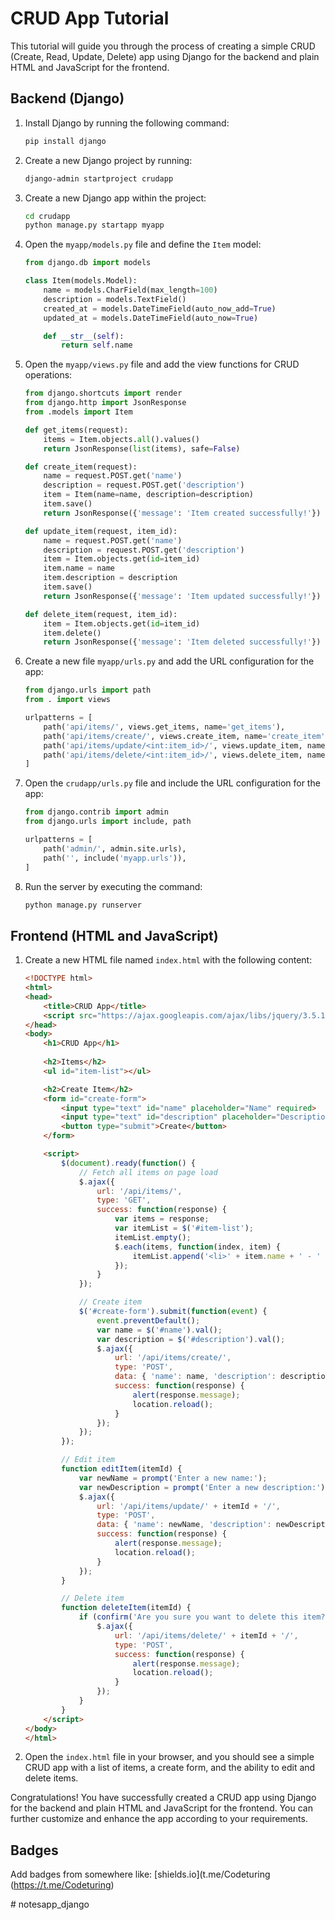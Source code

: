 # CRUD App Tutorial

This tutorial will guide you through the process of creating a simple CRUD (Create, Read, Update, Delete) app using Django for the backend and plain HTML and JavaScript for the frontend.

## Backend (Django)

1. Install Django by running the following command:
   ```bash
   pip install django
   ```

2. Create a new Django project by running:
   ```bash
   django-admin startproject crudapp
   ```

3. Create a new Django app within the project:
   ```bash
   cd crudapp
   python manage.py startapp myapp
   ```

4. Open the `myapp/models.py` file and define the `Item` model:
   ```python
   from django.db import models
   
   class Item(models.Model):
       name = models.CharField(max_length=100)
       description = models.TextField()
       created_at = models.DateTimeField(auto_now_add=True)
       updated_at = models.DateTimeField(auto_now=True)
   
       def __str__(self):
           return self.name
   ```

5. Open the `myapp/views.py` file and add the view functions for CRUD operations:
   ```python
   from django.shortcuts import render
   from django.http import JsonResponse
   from .models import Item
   
   def get_items(request):
       items = Item.objects.all().values()
       return JsonResponse(list(items), safe=False)
   
   def create_item(request):
       name = request.POST.get('name')
       description = request.POST.get('description')
       item = Item(name=name, description=description)
       item.save()
       return JsonResponse({'message': 'Item created successfully!'})
   
   def update_item(request, item_id):
       name = request.POST.get('name')
       description = request.POST.get('description')
       item = Item.objects.get(id=item_id)
       item.name = name
       item.description = description
       item.save()
       return JsonResponse({'message': 'Item updated successfully!'})
   
   def delete_item(request, item_id):
       item = Item.objects.get(id=item_id)
       item.delete()
       return JsonResponse({'message': 'Item deleted successfully!'})
   ```

6. Create a new file `myapp/urls.py` and add the URL configuration for the app:
   ```python
   from django.urls import path
   from . import views
   
   urlpatterns = [
       path('api/items/', views.get_items, name='get_items'),
       path('api/items/create/', views.create_item, name='create_item'),
       path('api/items/update/<int:item_id>/', views.update_item, name='update_item'),
       path('api/items/delete/<int:item_id>/', views.delete_item, name='delete_item'),
   ]
   ```

7. Open the `crudapp/urls.py` file and include the URL configuration for the app:
   ```python
   from django.contrib import admin
   from django.urls import include, path
   
   urlpatterns = [
       path('admin/', admin.site.urls),
       path('', include('myapp.urls')),
   ]
   ```

8. Run the server by executing the command:
   ```bash
   python manage.py runserver
   ```

## Frontend (HTML and JavaScript)

1. Create a new HTML file named `index.html` with the following content:
   ```html
   <!DOCTYPE html>
   <html>
   <head>
       <title>CRUD App</title>
       <script src="https://ajax.googleapis.com/ajax/libs/jquery/3.5.1/jquery.min.js"></script>
   </head>
   <body>
       <h1>CRUD App</h1>
       
       <h2>Items</h2>
       <ul id="item-list"></ul>
   
       <h2>Create Item</h2>
       <form id="create-form">
           <input type="text" id="name" placeholder="Name" required>
           <input type="text" id="description" placeholder="Description" required>
           <button type="submit">Create</button>
       </form>
   
       <script>
           $(document).ready(function() {
               // Fetch all items on page load
               $.ajax({
                   url: '/api/items/',
                   type: 'GET',
                   success: function(response) {
                       var items = response;
                       var itemList = $('#item-list');
                       itemList.empty();
                       $.each(items, function(index, item) {
                           itemList.append('<li>' + item.name + ' - ' + item.description + ' <button onclick="editItem(' + item.id + ')">Edit</button> <button onclick="deleteItem(' + item.id + ')">Delete</button></li>');
                       });
                   }
               });
   
               // Create item
               $('#create-form').submit(function(event) {
                   event.preventDefault();
                   var name = $('#name').val();
                   var description = $('#description').val();
                   $.ajax({
                       url: '/api/items/create/',
                       type: 'POST',
                       data: { 'name': name, 'description': description },
                       success: function(response) {
                           alert(response.message);
                           location.reload();
                       }
                   });
               });
           });
   
           // Edit item
           function editItem(itemId) {
               var newName = prompt('Enter a new name:');
               var newDescription = prompt('Enter a new description:');
               $.ajax({
                   url: '/api/items/update/' + itemId + '/',
                   type: 'POST',
                   data: { 'name': newName, 'description': newDescription },
                   success: function(response) {
                       alert(response.message);
                       location.reload();
                   }
               });
           }
   
           // Delete item
           function deleteItem(itemId) {
               if (confirm('Are you sure you want to delete this item?')) {
                   $.ajax({
                       url: '/api/items/delete/' + itemId + '/',
                       type: 'POST',
                       success: function(response) {
                           alert(response.message);
                           location.reload();
                       }
                   });
               }
           }
       </script>
   </body>
   </html>
   ```

2. Open the `index.html` file in your browser, and you should see a simple CRUD app with a list of items, a create form, and the ability to edit and delete items.

Congratulations! You have successfully created a CRUD app using Django for the backend and plain HTML and JavaScript for the frontend. You can further customize and enhance the app according to your requirements.
## Badges

Add badges from somewhere like: [shields.io](t.me/Codeturing (https://t.me/Codeturing)


#   n o t e s a p p _ d j a n g o  
 